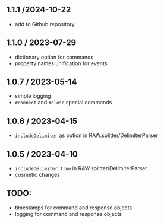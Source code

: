 ## 1.1.1 /2024-10-22
- add to Github repository
## 1.1.0 / 2023-07-29
- dictionary option for commands
- property names unification for events
## 1.0.7 / 2023-05-14
- simple logging
- `#connect` and `#close` special commands
## 1.0.6 / 2023-04-15
- `includeDelimiter` as option in RAW.splitter/DelimiterParser
## 1.0.5 / 2023-04-10
- `includeDelimiter:true` in RAW.splitter/DelimiterParser
- cosmetic changes

## TODO:
- timestamps for command and response objects
- logging for command and response objects